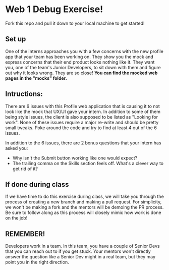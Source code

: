 # Web 1 Debug Exercise!
Fork this repo and pull it down to your local machine to get started!

## Set up
One of the interns approaches you with a few concerns with the new profile app that your team has been working on. They show you the mock and express concerns that their end product looks nothing like it. They want you, one of the team's Junior Developers, to sit down with them and figure out why it looks wrong. They are so close! **You can find the mocked web pages in the "mocks" folder.**

## Intructions:
There are 6 issues with this Profile web application that is causing it to not look like the mock that UX/UI gave your intern. In addition to some of them being style issues, the client is also supposed to be listed as "Looking for work". None of these issues require a major re-write and should be pretty small tweaks. Poke around the code and try to find at least 4 out of the 6 issues.

In addition to the 6 issues, there are 2 bonus questions that your intern has asked you:
- Why isn't the Submit button working like one would expect?
- The trailing comma on the Skills section feels off. What's a clever way to get rid of it?

## If done during class
If we have time to do this exercise during class, we will take you through the process of creating a new branch and making a pull request. For simplicity, we won't be making a fork and the mentors will be demoing the PR process. Be sure to follow along as this process will closely mimic how work is done on the job!

## REMEMBER!
Developers work in a team. In this team, you have a couple of Senior Devs that you can reach out to if you get stuck. Your mentors won't directly answer the question like a Senior Dev might in a real team, but they may point you in the right direction.
